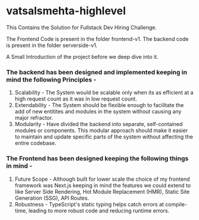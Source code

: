# vatsalsmehta-highlevel
This Contains the Solution for Fullstack Dev Hiring Challenge.

The Frontend Code is present in the folder frontend-v1.
The backend code is present in the folder serverside-v1.

A Small Introduction of the project before we deep dive into it.

### The backend has been designed and implemented keeping in mind the following Principles -
  1. Scalability - The System would be scalable only when its as efficient at a high request count as it was in low request count.
  2. Extendability - The System should be flexible enough to facilitate the add of new entitites and modules in the system without causing any major refractor.
  3. Modularity - Have divided the backend into separate, self-contained modules or components. This modular approach should make it easier to maintain and update specific parts of the system without affecting the entire codebase.


### The Frontend has been designed keeping the following things in mind - 
  1. Future Scope -  Although built for lower scale the choice of my frontend framework was Next.js keeping in mind the features we could extend to like Server Side Rendering, Hot Module Replacement (HMR), Static Site Generation (SSG), API Routes.
  2. Robustness - TypeScript's static typing helps catch errors at compile-time, leading to more robust code and reducing runtime errors.
